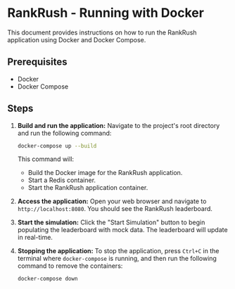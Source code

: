# RankRush - Running with Docker

This document provides instructions on how to run the RankRush application using Docker and Docker Compose.

## Prerequisites

*   Docker
*   Docker Compose

## Steps

1.  **Build and run the application:**
    Navigate to the project's root directory and run the following command:
    ```bash
    docker-compose up --build
    ```
    This command will:
    *   Build the Docker image for the RankRush application.
    *   Start a Redis container.
    *   Start the RankRush application container.

2.  **Access the application:**
    Open your web browser and navigate to `http://localhost:8080`. You should see the RankRush leaderboard.

3.  **Start the simulation:**
    Click the "Start Simulation" button to begin populating the leaderboard with mock data. The leaderboard will update in real-time.

4.  **Stopping the application:**
    To stop the application, press `Ctrl+C` in the terminal where `docker-compose` is running, and then run the following command to remove the containers:
    ```bash
    docker-compose down
    ```
